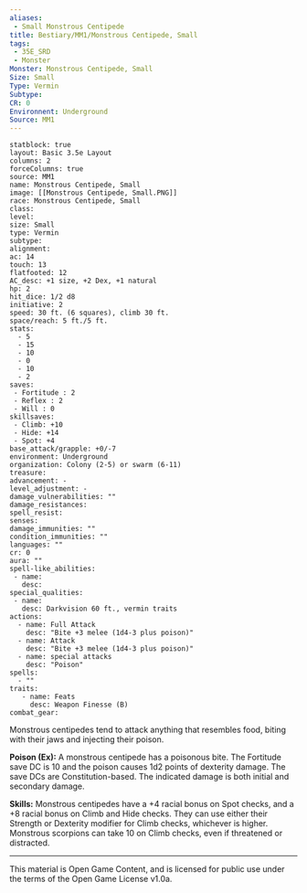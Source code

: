 ```yaml
---
aliases:
 - Small Monstrous Centipede
title: Bestiary/MM1/Monstrous Centipede, Small
tags: 
 - 35E_SRD
 - Monster
Monster: Monstrous Centipede, Small
Size: Small
Type: Vermin
Subtype: 
CR: 0
Environnent: Underground
Source: MM1
---
```


```statblock
statblock: true
layout: Basic 3.5e Layout
columns: 2
forceColumns: true
source: MM1 
name: Monstrous Centipede, Small
image: [[Monstrous Centipede, Small.PNG]]
race: Monstrous Centipede, Small
class: 
level: 
size: Small
type: Vermin
subtype: 
alignment: 
ac: 14
touch: 13
flatfooted: 12
AC_desc: +1 size, +2 Dex, +1 natural
hp: 2
hit_dice: 1/2 d8
initiative: 2
speed: 30 ft. (6 squares), climb 30 ft.
space/reach: 5 ft./5 ft.
stats:
  - 5
  - 15
  - 10
  - 0
  - 10
  - 2
saves:
 - Fortitude : 2
 - Reflex : 2
 - Will : 0
skillsaves:
 - Climb: +10
 - Hide: +14
 - Spot: +4
base_attack/grapple: +0/-7
environment: Underground
organization: Colony (2-5) or swarm (6-11)
treasure: 
advancement: -
level_adjustment: -
damage_vulnerabilities: ""
damage_resistances: 
spell_resist: 
senses: 
damage_immunities: ""
condition_immunities: ""
languages: ""
cr: 0
aura: ""
spell-like_abilities:
 - name: 
   desc: 
special_qualities:
 - name:
   desc: Darkvision 60 ft., vermin traits
actions:
  - name: Full Attack
    desc: "Bite +3 melee (1d4-3 plus poison)"
  - name: Attack
    desc: "Bite +3 melee (1d4-3 plus poison)"
  - name: special attacks
    desc: "Poison"
spells:
  - ""
traits:
   - name: Feats
     desc: Weapon Finesse (B)
combat_gear:  
```


Monstrous centipedes tend to attack anything that resembles food, biting with their jaws and injecting their poison.


**Poison (Ex):** A monstrous centipede has a poisonous bite. The Fortitude save DC is 10 and the poison causes 1d2 points of dexterity damage. The save DCs are Constitution-based. The indicated damage is both initial and secondary damage.


**Skills:** Monstrous centipedes have a +4 racial bonus on Spot checks, and a +8 racial bonus on Climb and Hide checks. They can use either their Strength or Dexterity modifier for Climb checks, whichever is higher. Monstrous scorpions can take 10 on Climb checks, even if threatened or distracted.

---

This material is Open Game Content, and is licensed for public use under the terms of the Open Game License v1.0a.
